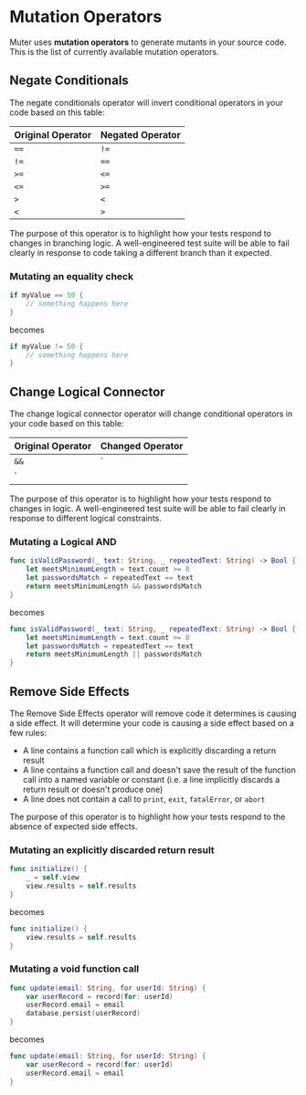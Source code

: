 # Mutation Operators
Muter uses **mutation operators** to generate mutants in your source code. This is the list of currently available mutation operators.

## Negate Conditionals
The negate conditionals operator will invert conditional operators in your code based on this table:

Original Operator | Negated Operator
------------------|-----------------
`==`|`!=`
`!=`|`==`
`>=`|`<=`
`<=`|`>=`
`>`|`<`
`<`|`>`

The purpose of this operator is to highlight how your tests respond to changes in branching logic. A well-engineered test suite will be able to fail clearly in response to code taking a different branch than it expected.

### Mutating an equality check
```swift
if myValue == 50 {
    // something happens here
}
```

becomes

```swift
if myValue != 50 {
    // something happens here
}
```

## Change Logical Connector
The change logical connector operator will change conditional operators in your code based on this table:

Original Operator | Changed Operator
------------------|-----------------
`&&`|`||`
`||`|`&&`

The purpose of this operator is to highlight how your tests respond to changes in logic. A well-engineered test suite will be able to fail clearly in response to different logical constraints.

### Mutating a Logical AND
```swift
func isValidPassword(_ text: String, _ repeatedText: String) -> Bool {
    let meetsMinimumLength = text.count >= 8
    let passwordsMatch = repeatedText == text
    return meetsMinimumLength && passwordsMatch
}
```

becomes

```swift
func isValidPassword(_ text: String, _ repeatedText: String) -> Bool {
    let meetsMinimumLength = text.count >= 8
    let passwordsMatch = repeatedText == text
    return meetsMinimumLength || passwordsMatch
}
```

## Remove Side Effects 
The Remove Side Effects operator will remove code it determines is causing a side effect. It will determine your code is causing a side effect based on a few rules:

* A line contains a function call which is explicitly discarding a return result
* A line contains a function call and doesn't save the result of the function call into a named variable or constant (i.e. a line implicitly discards a return result or doesn't produce one)
* A line does not contain a call to `print`, `exit`, `fatalError`, or `abort`

The purpose of this operator is to highlight how your tests respond to the absence of expected side effects.

### Mutating an explicitly discarded return result

```swift
func initialize() {
    _ = self.view
    view.results = self.results
}
```

becomes

```swift
func initialize() {
    view.results = self.results
}
```


### Mutating a void function call

```swift
func update(email: String, for userId: String) {
    var userRecord = record(for: userId)
    userRecord.email = email
    database.persist(userRecord)
}
```

becomes

```swift
func update(email: String, for userId: String) {
    var userRecord = record(for: userId)
    userRecord.email = email
}
```
